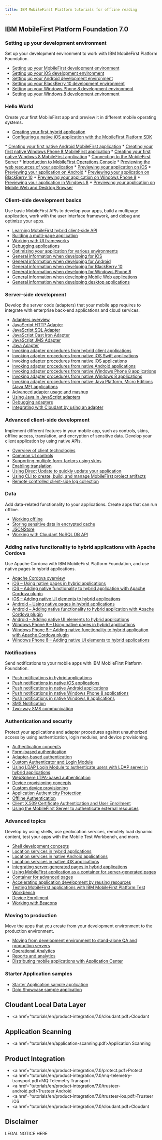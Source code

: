```yaml
---
title: IBM MobileFirst Platform tutorials for offline reading
---
```


## IBM MobileFirst Platform Foundation 7.0

### Setting up your development environment
Set up your development environment to work with IBM MobileFirst Platform Foundation.

* <a href="tutorials/en/foundation/7.0/setting-up-your-development-environment/setting-mobilefirst-development-environment/">Setting up your MobileFirst development environment</a>
* <a href="tutorials/en/foundation/7.0/setting-up-your-development-environment/setting-ios-development-environment/">Setting up your iOS development environment</a>
* <a href="tutorials/en/foundation/7.0/setting-up-your-development-environment/setting-android-development-environment/">Setting up your Android development environment</a>
* <a href="tutorials/en/foundation/7.0/setting-up-your-development-environment/setting-blackberry-10-development-environment/">Setting up your BlackBerry 10 development environment</a>
* <a href="tutorials/en/foundation/7.0/setting-up-your-development-environment/setting-windows-phone-8-development-environment/">Setting up your Windows Phone 8 development environment</a>
* <a href="tutorials/en/foundation/7.0/setting-up-your-development-environment/setting-windows-phone-8-development-environment/">Setting up your Windows 8 development environment</a>

### Hello World
Create your first MobileFirst app and preview it in different mobile operating systems.

* <a href="tutorials/en/foundation/7.0/hello-world/creating-your-first-hybrid-application/">Creating your first hybrid application</a>
* <a href="tutorials/en/foundation/7.0/hello-world/configuring-a-native-ios-with-the-mfp-sdk/"> Configuring a native iOS application with the MobileFirst Platform SDK<br />
 </a>
* <a href="tutorials/en/foundation/7.0/hello-world/creating-first-native-android-mobilefirst-application/">Creating your first native Android MobileFirst application</a>
* <a href="tutorials/en/foundation/7.0/hello-world/creating-first-native-windows-phone-8-mobilefirst-application/">Creating your first native Windows Phone 8 MobileFirst application</a>
* <a href="tutorials/en/foundation/7.0/hello-world/creating-first-native-windows-8-mobilefirst-application/">Creating your first native Windows 8 MobileFirst application</a>
* <a href="tutorials/en/foundation/7.0/hello-world/connecting-to-the-mobilefirst-server/">Connecting to the MobileFirst Server</a>
* <a href="tutorials/en/foundation/7.0/hello-world/mobilefirst-console/">Introduction to MobileFirst Operations Console</a>
* <a href="tutorials/en/foundation/7.0/hello-world/previewing-applications-web-resources/">Previewing the web resources of your application</a>
* <a href="tutorials/en/foundation/7.0/hello-world/previewing-application-ios/">Previewing your application on iOS</a>
* <a href="tutorials/en/foundation/7.0/hello-world/previewing-application-android/">Previewing your application on Android</a>
* <a href="tutorials/en/foundation/7.0/hello-world/previewing-application-blackberry-10">Previewing your application on BlackBerry 10</a>
* <a href="tutorials/en/foundation/7.0/hello-world/previewing-application-windows-phone-8/">Previewing your application on Windows Phone 8</a>
* <a href="tutorials/en/foundation/7.0/hello-world/previewing-application-windows-8/">Previewing your application in Windows 8</a>
* <a href="tutorials/en/foundation/7.0/hello-world/previewing-application-mobile-web-desktop-browser/">Previewing your application on Mobile Web and Desktop Browser</a>

### Client-side development basics
Use basic MobileFirst APIs to develop your apps, build a multipage application, work with the user interface framework, and debug and optimize your apps.

* <a href="tutorials/en/foundation/7.0/client-side-development-basics/learning-mobilefirst-hybrid-client-side-api/">Learning MobileFirst hybrid client-side API</a>
* <a href="tutorials/en/foundation/7.0/client-side-development-basics/building-multi-page-application/">Building a multi-page application</a>
* <a href="tutorials/en/foundation/7.0/client-side-development-basics/working-ui-frameworks/">Working with UI frameworks</a>
* <a href="tutorials/en/foundation/7.0/client-side-development-basics/debugging-applications/">Debugging applications</a>
* <a href="tutorials/en/foundation/7.0/client-side-development-basics/optimizing-application-various-environments/">Optimizing your application for various environments</a>
* <a href="tutorials/en/foundation/7.0/client-side-development-basics/general-information-developing-ios/">General information when developing for iOS</a>
* <a href="tutorials/en/foundation/7.0/client-side-development-basics/general-information-developing-android/">General information when developing for Android</a>
* <a href="tutorials/en/foundation/7.0/client-side-development-basics/general-information-developing-blackberry-10/">General information when developing for BlackBerry 10</a>
* <a href="tutorials/en/foundation/7.0/client-side-development-basics/general-information-developing-windows-phone-8/">General information when developing for Windows Phone 8</a>
* <a href="tutorials/en/foundation/7.0/client-side-development-basics/general-information-developing-mobile-web-applications/">General information when developing Mobile Web applications</a>
* <a href="tutorials/en/foundation/7.0/client-side-development-basics/general-information-developing-desktop-applications/">General information when developing desktop applications</a>

### Server-side development
Develop the server code (adapters) that your mobile app requires to integrate with enterprise back-end applications and cloud services.

* <a href="tutorials/en/foundation/7.0/server-side-development/adapter-framework-overview/">Adapters overview</a>
* <a href="tutorials/en/foundation/7.0/server-side-development/js-http-adapter/">JavaScript HTTP Adapter</a>
* <a href="tutorials/en/foundation/7.0/server-side-development/js-sql-adapter/">JavaScript SQL Adapter</a>
* <a href="tutorials/en/foundation/7.0/server-side-development/js-cast-iron-adapter/">JavaScript Cast Iron Adapter</a>
* <a href="tutorials/en/foundation/7.0/server-side-development/js-jms-adapter/">JavaScript JMS Adapter</a>
* <a href="tutorials/en/foundation/7.0/server-side-development/java-adapter/">Java Adapter</a>
* <a href="tutorials/en/foundation/7.0/server-side-development/invoking-adapter-procedures-hybrid-client-applications/">Invoking adapter procedures from hybrid client applications</a>
* <a href="tutorials/en/foundation/7.0/server-side-development/invoking-adapter-procedures-native-ios-swift-applications/">Invoking adapter procedures from native iOS Swift applications</a>
* <a href="tutorials/en/foundation/7.0/server-side-development/invoking-adapter-procedures-native-ios-applications/">Invoking adapter procedures from native iOS applications</a>
* <a href="tutorials/en/foundation/7.0/server-side-development/invoking-adapter-procedures-native-android-applications/">Invoking adapter procedures from native Android applications</a>
* <a href="tutorials/en/foundation/7.0/server-side-development/invoking-adapter-procedures-native-windows-phone-8-applications/">Invoking adapter procedures from native Windows Phone 8 applications</a>
* <a href="tutorials/en/foundation/7.0/server-side-development/invoking-adapter-procedures-native-windows-8-applications/">Invoking adapter procedures from native Windows 8 applications</a>
* <a href="tutorials/en/foundation/7.0/server-side-development/invoking-adapter-procedures-native-java-platform-micro-editions-java-applications/">Invoking adapter procedures from native Java Platform, Micro Editions (Java ME) applications</a>
* <a href="tutorials/en/foundation/7.0/server-side-development/advanced-adapter-usage-mashup/">Advanced adapter usage and mashup</a>
* <a href="tutorials/en/foundation/7.0/server-side-development/using-java-adapters/">Using Java in JavaScript adapters</a>
* <a href="tutorials/en/foundation/7.0/server-side-development/debugging-adapters/">Debugging adapters</a>
* <a href="tutorials/en/foundation/7.0/server-side-development/cloudant/">Integrating with Cloudant by using an adapter</a>

### Advanced client-side development
Implement different features in your mobile app, such as controls, skins, offline access, translation, and encryption of sensitive data. Develop your client application by using native APIs.

* <a href="tutorials/en/foundation/7.0/advanced-client-side-development/overview-client-technologies/">Overview of client technologies</a>
* <a href="tutorials/en/foundation/7.0/advanced-client-side-development/common-ui-controls/">Common UI controls</a>
* <a href="tutorials/en/foundation/7.0/advanced-client-side-development/supporting-multiple-form-factors-using-skins/">Supporting multiple form-factors using skins</a>
* <a href="tutorials/en/foundation/7.0/advanced-client-side-development/enabling-translation/">Enabling translation</a>
* <a href="tutorials/en/foundation/7.0/advanced-client-side-development/using-direct-update-quickly-update-application/">Using Direct Update to quickly update your application</a>
* <a href="tutorials/en/foundation/7.0/advanced-client-side-development/using-cli-create-build-manage-project-artifacts/">Using CLI to create, build, and manage MobileFirst project artifacts</a>
* <a href="tutorials/en/foundation/7.0/advanced-client-side-development/remote-controlled-client-side-log-collection/">Remote controlled client-side log collection</a>

### Data
Add data-related functionality to your applications. Create apps that can run offline.

* <a href="tutorials/en/foundation/7.0/data/working-offline/">Working offline</a>
* <a href="tutorials/en/foundation/7.0/data/storing-sensitive-data-encrypted-cache/">Storing sensitive data in encrypted cache</a>
* <a href="tutorials/en/foundation/7.0/data/jsonstore/">JSONStore</a>
* <a href="tutorials/en/foundation/7.0/data/cloudant-nosql-db-api/">Working with Cloudant NoSQL DB API</a>

### Adding native functionality to hybrid applications with Apache Cordova
Use Apache Cordova with IBM MobileFirst Platform Foundation, and use native pages in hybrid applications.

* <a href="tutorials/en/foundation/7.0/adding-native-functionality/apache-cordova-overview/">Apache Cordova overview</a>
* <a href="tutorials/en/foundation/7.0/adding-native-functionality/ios-using-native-pages-hybrid-applications/">iOS – Using native pages in hybrid applications</a>
* <a href="tutorials/en/foundation/7.0/adding-native-functionality/ios-adding-native-functionality-hybrid-application-apache-cordova-plugin/">iOS – Adding native functionality to hybrid application with Apache Cordova plugin</a>
* <a href="tutorials/en/foundation/7.0/adding-native-functionality/ios-adding-native-ui-elements-hybrid-applications/">iOS – Adding native UI elements to hybrid applications</a>
* <a href="tutorials/en/foundation/7.0/adding-native-functionality/android-using-native-pages-hybrid-applications/">Android – Using native pages in hybrid applications</a>
* <a href="tutorials/en/foundation/7.0/adding-native-functionality/android-adding-native-functionality-hybrid-application-apache-cordova-plugin/">Android – Adding native functionality to hybrid application with Apache Cordova plugin</a>
* <a href="tutorials/en/foundation/7.0/adding-native-functionality/android-adding-native-ui-elements-hybrid-applications/">Android – Adding native UI elements to hybrid applications</a>
* <a href="tutorials/en/foundation/7.0/adding-native-functionality/windows-phone-8-using-native-pages-hybrid-applications/">Windows Phone 8 – Using native pages in hybrid applications</a>
* <a href="tutorials/en/foundation/7.0/adding-native-functionality/windows-phone-8-adding-native-functionality-hybrid-application-apache-cordova-plugin/">Windows Phone 8 – Adding native functionality to hybrid application with Apache Cordova plugin</a>
* <a href="tutorials/en/foundation/7.0/adding-native-functionality/windows-phone-8-adding-native-functionality-hybrid-application-apache-cordova-plugin/">Windows Phone 8 – Adding native UI elements to hybrid applications</a>

### Notifications
Send notifications to your mobile apps with IBM MobileFirst Platform Foundation.

* <a href="tutorials/en/foundation/7.0/notifications/push-notifications-hybrid-applications/">Push notifications in hybrid applications</a>
* <a href="tutorials/en/foundation/7.0/notifications/push-notifications-native-ios-applications/">Push notifications in native iOS applications</a>
* <a href="tutorials/en/foundation/7.0/notifications/push-notifications-native-android-applications/">Push notifications in native Android applications</a>
* <a href="tutorials/en/foundation/7.0/notifications/push-notifications-native-windows-phone-8-applications/">Push notifications in native Windows Phone 8 applications</a>
* <a href="tutorials/en/foundation/7.0/notifications/push-notifications-native-windows-8-applications/">Push notifications in native Windows 8 applications</a>
* <a href="tutorials/en/foundation/7.0/notifications/sms-notifications/">SMS Notification</a>
* <a href="tutorials/en/foundation/7.0/notifications/two-way-sms-communication/">Two-way SMS communication</a>

### Authentication and security
Protect your applications and adapter procedures against unauthorized access by using authentication, login modules, and device provisioning.

* <a href="tutorials/en/foundation/7.0/authentication-security/authentication-concepts/">Authentication concepts</a>
* <a href="tutorials/en/foundation/7.0/authentication-security/form-based-authentication/">Form-based authentication</a>
* <a href="tutorials/en/foundation/7.0/authentication-security/adapter-based-authentication/">Adapter-based authentication</a>
* <a href="tutorials/en/foundation/7.0/authentication-security/custom-authenticator-login-module/">Custom Authenticator and Login Module</a>
* <a href="tutorials/en/foundation/7.0/authentication-security/using-ldap-login-module-to-authenticate-users-with-ldap-server-in-hybrid-applications/">Using LDAP Login Module to authenticate users with LDAP server in hybrid applications</a>
* <a href="tutorials/en/foundation/7.0/authentication-security/websphere-ltpa-based-authentication/">WebSphere LTPA-based authentication</a>
* <a href="tutorials/en/foundation/7.0/authentication-security/device-provisioning-concepts/">Device provisioning concepts</a>
* <a href="tutorials/en/foundation/7.0/authentication-security/custom-device-provisioning/">Custom device provisioning</a>
* <a href="tutorials/en/foundation/7.0/authentication-security/application-authenticity-protection/">Application Authenticity Protection</a>
* <a href="tutorials/en/foundation/7.0/authentication-security/offline-authentication/">Offline Authentication</a>
* <a href="tutorials/en/foundation/7.0/authentication-security/client-x-509-certificate-authentication-user-enrollment/">Client X.509 Certificate Authentication and User Enrollment</a>
* <a href="tutorials/en/foundation/7.0/authentication-security/using-mobilefirst-server-authenticate-external-resources/">Using the MobileFirst Server to authenticate external resources</a>

### Advanced topics
Develop by using shells, use geolocation services, remotely load dynamic content, test your apps with the Mobile Test Workbench, and more.

* <a href="tutorials/en/foundation/7.0/advanced-topics/shell-development-concepts/">Shell development concepts</a>
* <a href="tutorials/en/foundation/7.0/advanced-topics/location-services-hybrid-applications/">Location services in hybrid applications</a>
* <a href="tutorials/en/foundation/7.0/advanced-topics/location-services-native-android-applications/">Location services in native Android applications</a>
* <a href="tutorials/en/foundation/7.0/advanced-topics/location-services-native-ios-applications/">Location services in native iOS applications</a>
* <a href="tutorials/en/foundation/7.0/advanced-topics/integrating-server-generated-pages-hybrid-applications/">Integrating server-generated pages in hybrid applications</a>
* <a href="tutorials/en/foundation/7.0/advanced-topics/using-mobilefirst-application-container-server-generated-pages/">Using MobileFirst application as a container for server-generated pages</a>
* <a href="tutorials/en/foundation/7.0/advanced-topics/container-advanced-pages/">Container for advanced pages</a>
* <a href="tutorials/en/foundation/7.0/advanced-topics/accelerating-application-development-reusing-resources/">Accelerating application development by reusing resources</a>
* <a href="tutorials/en/foundation/7.0/advanced-topics/testing-mobilefirst-platform-applications-mobile-test-workbench/">Testing MobileFirst applications with IBM MobileFirst Platform Test Workbench</a>
* <a href="tutorials/en/foundation/7.0/advanced-topics/device-enrollment/">Device Enrollment</a>
* <a href="tutorials/en/foundation/7.0/advanced-topics/working-with-beacons/">Working with Beacons</a>

### Moving to production
Move the apps that you create from your development environment to the production environment.

* <a href="tutorials/en/foundation/7.0/moving-production/moving-development-environment-stand-alone-qa-production-servers/">Moving from development environment to stand-alone QA and production servers</a>
* <a href="tutorials/en/foundation/7.0/moving-production/operational-analytics/">Operational Analytics</a>
* <a href="tutorials/en/foundation/7.0/moving-production/reports-analytics/">Reports and analytics</a>
* <a href="tutorials/en/foundation/7.0/moving-production/distributing-mobile-applications-application-center/">Distributing mobile applications with Application Center</a>

### Starter Application samples

* <a href="tutorials/en/foundation/7.0/starter-application-sample/">Starter Application sample application</a>
* <a href="tutorials/en/foundation/7.0/starter-application-sample/running-dojo-based-sample">Dojo Showcase sample application</a>

## Cloudant Local Data Layer

* <a href="tutorials/en/product-integration/7.0/cloudant.pdf>Cloudant</a>

## Application Scanning

* <a href="tutorials/en/application-scanning.pdf>Application Scanning</a>

## Product Integration

* <a href="tutorials/en/product-integration/7.0/protect.pdf>Protect</a>
* <a href="tutorials/en/product-integration/7.0/mq-telemetry-transport.pdf>MQ Telemetry Transport</a>
* <a href="tutorials/en/product-integration/7.0/trusteer-android.pdf>Trusteer Android</a>
* <a href="tutorials/en/product-integration/7.0/trusteer-ios.pdf>Trusteer iOS</a>
* <a href="tutorials/en/product-integration/7.0/cloudant.pdf>Cloudant</a>

## Disclaimer

LEGAL NOTICE HERE

